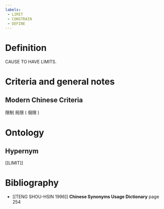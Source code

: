 ```yaml
---
labels: 
 - LIMIT
 - CONSTRAIN
 - DEFINE
---
```


# Definition
CAUSE TO HAVE LIMITS.
# Criteria and general notes
## Modern Chinese Criteria
限制
局限 ( 侷限 )
# Ontology

## Hypernym
[[LIMIT]]
# Bibliography
- [[TENG SHOU-HSIN 1996]]
**Chinese Synonyms Usage Dictionary** page 254
